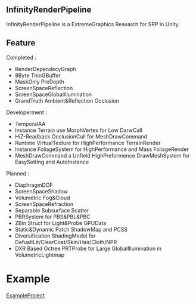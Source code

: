 ## InfinityRenderPipeline
InfinityRenderPipeline is a ExtremeGraphics Research for SRP in Unity.



## Feature
Completed : 
* RenderDependecyGraph
* 8Byte ThinGBuffer
* MaskOnly PreDepth
* ScreenSpaceReflection
* ScreenSpaceGlobalIllumination
* GrandTruth Ambient&Reflection Occlusion


Developerment : 
* TemporalAA
* Instance Terrain use MorphVertex for Low DarwCall
* HiZ-Readback OcclusionCull for MeshDrawCommand
* Runtime VirtualTexture for HighPerformance TerrainRender
* Instance FoliageSystem for HighPerformance and Mass FoliageRender
* MeshDrawCommand a Unfield HighPreformence DrawMeshSystem for EasySetting and AutoInstance


Planned : 
* DiaphragmDOF
* ScreenSpaceShadow
* Volumetric Fog&Cloud
* ScreenSpaceRefraction
* Separable Subsurface Scatter
* PBRSystem for PBS&PBL&PBC
* ZBin Struct for Light&Probe GPUData
* Static&Dynamic Patch ShadowMap and PCSS
* Diversification ShadingModel for DefualtLit/ClearCoat/Skin/Hair/Cloth/NPR
* DXR Based Octree PRTProbe for Large GlobalIllumination in VolumetricLightmap



# Example
[ExampleProject](https://github.com/haolange/InfinityExample)



